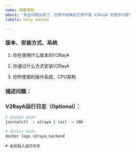 ```yaml
---
name: 需要帮助
about: "有些问题出现了，但我不能确定它是不是 V2RayA 的程序问题"
labels: help wanted

---
```


### 版本、安装方式、系统

1. 你在使用什么版本的V2RayA

2. 你通过什么方式安装V2RayA

3. 你所使用的操作系统、CPU架构


### 描述问题：

<!-- 在下方描述问题 -->



### V2RayA运行日志（Optional）：

 ```bash
 # daemon mode
 journalctl -u v2raya | tail -n 100
 
 # docker mode
 docker logs v2raya_backend
 ```
```shell
# 此处贴入运行日志



```
